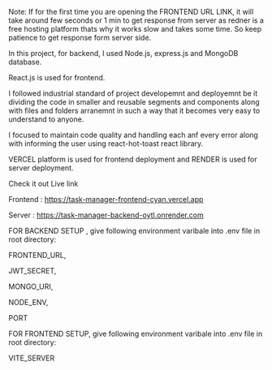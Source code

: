 
Note: If for the first time you are opening the FRONTEND URL LINK, it will take around few seconds or 1 min to get response from server as redner is a free hosting platform thats why it works slow and takes some time.
So keep patience to get response form server side.

In this project, for backend, I used Node.js, express.js and MongoDB database. 

React.js is used for frontend. 

I followed industrial standard of project developemnt and deployemnt be it dividing the code in smaller and reusable segments and components along with files and folders arranemnt in such a way that it becomes very easy to 
understand to anyone.

I focused to maintain code quality and handling each anf every error along with informing the user using react-hot-toast react library.

VERCEL platform is used for frontend deployment and RENDER is used for server deployment.


Check it out Live link  

Frontend : https://task-manager-frontend-cyan.vercel.app

Server : https://task-manager-backend-oytl.onrender.com

FOR BACKEND SETUP , give following environment varibale into .env file in root directory:

FRONTEND_URL, 

JWT_SECRET, 

MONGO_URI, 

NODE_ENV, 

PORT

FOR FRONTEND SETUP, give following environment varibale into .env file in root directory:

VITE_SERVER


